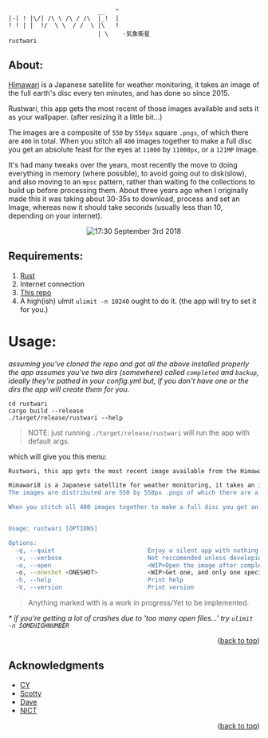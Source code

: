 ```
                         __   ^
|-| ! |\/| /\ \ /\ / /\  |_!  |
! ! | |  !/  \ \  / /  \ |\   !
                         | \    -気象衛星
rustwari

```

## About:

[Himawari](https://himawari8.nict.go.jp/) is a Japanese satellite for weather monitoring, it takes an image of the full earth's disc every ten minutes, and has done so since 2015.

Rustwari, this app gets the most recent of those images available and sets it as your wallpaper. (after resizing it a little bit...)

The images are a composite of `550` by `550px` square `.pngs`, of which there are `400` in total.
When you stitch all `400` images together to make a full disc you get an absolute feast for the eyes at `11000` by `11000px`, or a `121MP` image.

It's had many tweaks over the years, most recently the move to doing everything in memory (where possible), to avoid going out to disk(slow), and also moving to an `mpsc` pattern, rather than waiting fo the collections to build up before processing them. About three years ago when I originally made this it was taking about 30-35s to download, process and set an Image, whereas now it should take seconds (usually less than 10, depending on your internet).

<p align="center">
<img src="https://i.imgur.com/MKQFqGY.png" alt="17:30 September 3rd 2018"/>
</p>

## Requirements:

1. [Rust](https://www.rust-lang.org/tools/install)
2. Internet connection
3. [This repo](https://github.com/alphastrata/rustwari/)
4. A high(ish) ulmit `ulimit -n 10240` ought to do it. (the app will try to set it for you.)

# Usage:

_assuming you've cloned the repo and got all the above installed properly_
_the app assumes you've two dirs (somewhere) called `completed` and `backup`, ideally they're pathed in your config.yml but, if you don't have one or the dirs the app will create them for you_.

```
cd rustwari
cargo build --release
./target/release/rustwari --help

```

> NOTE: just running `./target/release/rustwari` will run the app with default args.

which will give you this menu:

```bash
Rustwari, this app gets the most recent image available from the Himawari8 dataset, and, sets it as your wallpaper. (after resizing it a little bit...).

Himawari8 is a Japanese satellite for weather monitoring, it takes an image of the full earth's disc every ten minutes, and has done so since 2015.
The images are distributed are 550 by 550px .pngs of which there are a whopping 400.

When you stitch all 400 images together to make a full disc you get an absolute feast for the eyes at 11000 by 11000px, or a 121MP image.


Usage: rustwari [OPTIONS]

Options:
  -q, --quiet                          Enjoy a silent app with nothing more than a progressbar
  -v, --verbose                        Not reccomended unless developing
  -o, --open                           <WIP>Open the image after completing it's retrival
  -o, --oneshot <ONESHOT>              <WIP>Get one, and only one specific image from Himawari8's dataset. You must use the DDMMYYYY HHMMSS format, for example: rustwari --oneshot 18082018 090000 #would be 9am on the 18th Aug 2018
  -h, --help                           Print help
  -V, --version                        Print version

```

> Anything marked with <WIP> is a work in progress/Yet to be implemented.

_\* if you're getting a lot of crashes due to 'too many open files...' try `ulimit -n SOMEHIGHNUMBER`_

<p align="right">(<a href="#top">back to top</a>)</p>

## Acknowledgments

- [CY](https://github.com/Subzerofusion)
- [Scotty](https://github.com/AberrantWolf)
- [Dave](https://github.com/DTibbs)
- [NICT](https://www.nict.go.jp/index.html)

<p align="right">(<a href="#top">back to top</a>)</p>
